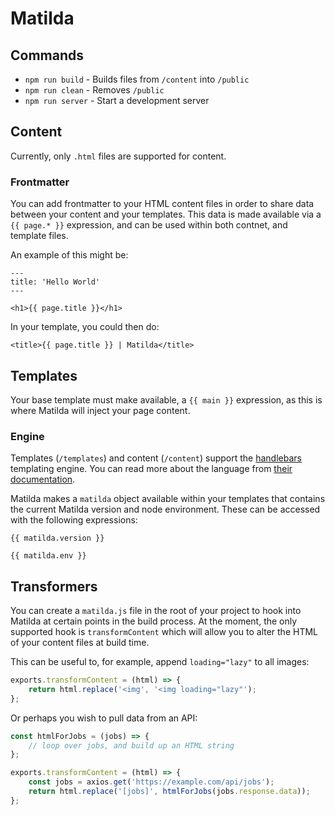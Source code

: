 # Matilda

## Commands

-   `npm run build` - Builds files from `/content` into `/public`
-   `npm run clean` - Removes `/public`
-   `npm run server` - Start a development server

## Content

Currently, only `.html` files are supported for content.

### Frontmatter

You can add frontmatter to your HTML content files in order to share data between your content and your templates. This data is made available via a `{{ page.* }}` expression, and can be used within both contnet, and template files.

An example of this might be:

```
---
title: 'Hello World'
---

<h1>{{ page.title }}</h1>
```

In your template, you could then do:

```
<title>{{ page.title }} | Matilda</title>
```

## Templates

Your base template must make available, a `{{ main }}` expression, as this is where Matilda will inject your page content.

### Engine

Templates (`/templates`) and content (`/content`) support the [handlebars](https://handlebarsjs.com/) templating engine. You can read more about the language from [their documentation](https://handlebarsjs.com/guide/).

Matilda makes a `matilda` object available within your templates that contains the current Matilda version and node environment. These can be accessed with the following expressions:

```
{{ matilda.version }}

{{ matilda.env }}
```

## Transformers

You can create a `matilda.js` file in the root of your project to hook into Matilda at certain points in the build process. At the moment, the only supported hook is `transformContent` which will allow you to alter the HTML of your content files at build time.

This can be useful to, for example, append `loading="lazy"` to all images:

```js
exports.transformContent = (html) => {
    return html.replace('<img', '<img loading="lazy"');
};
```

Or perhaps you wish to pull data from an API:

```js
const htmlForJobs = (jobs) => {
    // loop over jobs, and build up an HTML string
};

exports.transformContent = (html) => {
    const jobs = axios.get('https://example.com/api/jobs');
    return html.replace('[jobs]', htmlForJobs(jobs.response.data));
};
```
